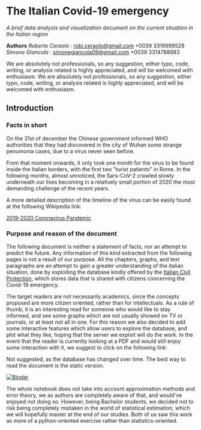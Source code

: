 # The Italian Covid-19 emergency
*A brief data analysis and visualization document on the current situation in the Italian region*

**Authors** 
_Roberto Ceraolo_ : robi.ceraolo@gmail.com +0039 3319999529
_Simone Giancola_ : simonegiancola09@gmail.com +0039 3314788683

We are absolutely not professionals, so any suggestion, either typo, code, writing, or analysis related is highly appreciated, and will be welcomed with enthusiasm. 
We are absolutely not professionals, so any suggestion, either typo, code, writing, or analysis related is highly appreciated, and will be welcomed with enthusiasm.

## Introduction

### Facts in short
On the 31st of december the Chinese government informed WHO authorities that they had discovered in the city of Wuhan some strange penumonia cases, due to a virus never seen before.

From that moment onwards, it only took one month for the virus to be found inside the Italian borders, with the first two "turist patients" in Rome. In the following months, almost unnoticed, the Sars-CoV-2 crawled slowly underneath our lives becoming in a relatively small portion of 2020 the most demanding challenge of the recent years.

A more detailed description of the timeline of the virus can be easily found at the following Wikipedia link:

 [2019-2020 Coronavirus Pandemic](https://en.wikipedia.org/wiki/2019%E2%80%9320_coronavirus_pandemic)
 
### Purpose and reason of the document
The following document is neither a statement of facts, nor an attempt to predict the future. Any information of this kind extracted from the following pages is not a result of our purpose. All the chapters, graphs, and text paragraphs are an attempt to gain a greater understanding of the italian situation, done by exploiting the database kindly offered by the [Italian Civil Protection](http://www.protezionecivile.gov.it/), which stores data that is shared with citizens concerning the Covid-19 emergency.

The target readers are not necessarily academics, since the concepts proposed are more citizen oriented, rather than for intellectuals. As a rule of thumb, it is an interesting read for someone who would like to stay informed, and see some graphs which are not usually showed on TV or journals, or at least not all in one. For this reason we also decided to add some interactive features which allow users to explore the database, and plot what they like, hoping that the server we exploit will do the work. In the event that the reader is currently looking at a PDF and would still enjoy some interaction with it, we suggest to click on the following link:

Not suggested, as the database has changed over time. The best way to read the document is the static version. 

[![Binder](https://mybinder.org/badge_logo.svg)](https://mybinder.org/v2/gh/Robbberto/covid/master)

The whole notebook does not take into account approximation methods and error theory, we as authors are completely aware of that, and would've enjoyed not doing so. However, being Bachelor students, we decided not to risk being completely mistaken in the world of statistical estimation, which we will hopefully master at the end of our studies. Both of us saw this work as more of a python-oriented exercise rather than statistics-oriented.

